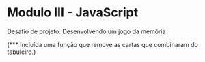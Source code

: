 # Modulo III - JavaScript

Desafio de projeto: Desenvolvendo um jogo da memória

(*** Incluída uma função que remove as cartas que combinaram do tabuleiro.)
